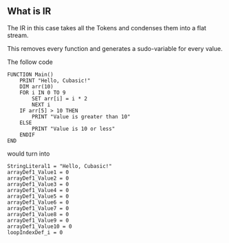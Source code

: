 ## What is IR

The IR in this case takes all the Tokens and condenses them into a flat stream.

This removes every function and generates a sudo-variable for every value.

The follow code
```
FUNCTION Main()
    PRINT "Hello, Cubasic!"
    DIM arr(10)
    FOR i IN 0 TO 9
        SET arr[i] = i * 2
        NEXT i
    IF arr[5] > 10 THEN
        PRINT "Value is greater than 10"
    ELSE
        PRINT "Value is 10 or less"
    ENDIF
END
```

would turn into
```
StringLiteral1 = "Hello, Cubasic!"
arrayDef1_Value1 = 0
arrayDef1_Value2 = 0
arrayDef1_Value3 = 0
arrayDef1_Value4 = 0
arrayDef1_Value5 = 0
arrayDef1_Value6 = 0
arrayDef1_Value7 = 0
arrayDef1_Value8 = 0
arrayDef1_Value9 = 0
arrayDef1_Value10 = 0
loopIndexDef_i = 0
```